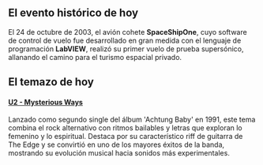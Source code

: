 ## El evento histórico de hoy
El 24 de octubre de 2003, el avión cohete **SpaceShipOne**, cuyo software de control de vuelo fue desarrollado en gran medida con el lenguaje de programación **LabVIEW**, realizó su primer vuelo de prueba supersónico, allanando el camino para el turismo espacial privado.

## El temazo de hoy
#### [U2 - Mysterious Ways](https://www.youtube.com/watch?v=TxcDTUMLQJI)
Lanzado como segundo single del álbum 'Achtung Baby' en 1991, este tema combina el rock alternativo con ritmos bailables y letras que exploran lo femenino y lo espiritual. Destaca por su característico riff de guitarra de The Edge y se convirtió en uno de los mayores éxitos de la banda, mostrando su evolución musical hacia sonidos más experimentales.

